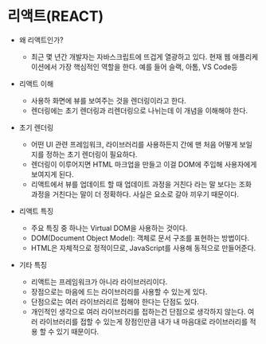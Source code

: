 # 리액트(REACT)

- 왜 리액트인가?
  - 최근 몇 년간 개발자는 자바스크립트에 뜨겁게 열광하고 있다. 현재 웹 애플리케이션에서 가장 핵심적인 역할을 한다. 예를 들어 슬랙, 아톰, VS Code등 

- 리액트 이해
  - 사용하 화면에 뷰를 보여주는 것을 렌더링이라고 한다.
  - 렌더링에는 초기 렌더링과 리렌더링으로 나뉘는데 이 개념을 이해해야 한다.

- 초기 렌더링
  - 어떤 UI 관련 프레임워크, 라이브러리를 사용하든지 간에 맨 처음 어떻게 보일지를 정하는 초기 렌더링이 필요하다.
  - 렌더링이 이루어지면 HTML 마크업을 만들고 이걸 DOM에 주입해 사용자에게 보여지게 된다.
  - 리액트에서 뷰를 업데이트 할 때 업데이트 과정을 거친다 라는 말 보다는 조화 과정을 거친다는 말이 더 정확하다. 사실은 요소로 갈아 끼우기 때문이다.

- 리액트 특징
  - 주요 특징 중 하나는 Virtual DOM을 사용하는 것이다.
  - DOM(Document Object Model): 객체로 문서 구조를 표현하는 방법이다.
  - HTML은 자체적으로 정적이므로, JavaScript를 사용해 동적으로 만들어준다.

- 기타 특징
  - 리액트는 프레임워크가 아니라 라이브러리이다.
  - 장점으로는 마음에 드는 라이브러리를 사용할 수 있는게 있다. 
  - 단점으로는 여러 라이브러리르 접해야 한다는 단점도 있다. 
  - 개인적인 생각으로 여러 라이브러리를 접하는건 단점으로 생각하지 않는다. 여러 라이브러리를 접할 수 있는게 장점인만큼 내가 내 마음대로 라이브러리를 적용 할 수 있기 때문이다. 
  
